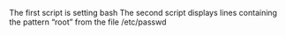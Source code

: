 The first script is setting bash
The second script displays lines containing the pattern “root” from the file /etc/passwd
